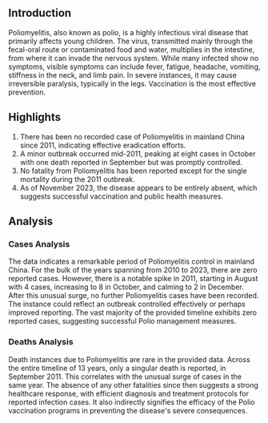 ## Introduction

Poliomyelitis, also known as polio, is a highly infectious viral disease that primarily affects young children. The virus, transmitted mainly through the fecal-oral route or contaminated food and water, multiplies in the intestine, from where it can invade the nervous system. While many infected show no symptoms, visible symptoms can include fever, fatigue, headache, vomiting, stiffness in the neck, and limb pain. In severe instances, it may cause irreversible paralysis, typically in the legs. Vaccination is the most effective prevention.

## Highlights

1. There has been no recorded case of Poliomyelitis in mainland China since 2011, indicating effective eradication efforts.<br/>
2. A minor outbreak occurred mid-2011, peaking at eight cases in October with one death reported in September but was promptly controlled.<br/>
3. No fatality from Poliomyelitis has been reported except for the single mortality during the 2011 outbreak.<br/>
4. As of November 2023, the disease appears to be entirely absent, which suggests successful vaccination and public health measures.<br/>

## Analysis

### Cases Analysis
The data indicates a remarkable period of Poliomyelitis control in mainland China. For the bulk of the years spanning from 2010 to 2023, there are zero reported cases. However, there is a notable spike in 2011, starting in August with 4 cases, increasing to 8 in October, and calming to 2 in December. After this unusual surge, no further Poliomyelitis cases have been recorded. The instance could reflect an outbreak controlled effectively or perhaps improved reporting. The vast majority of the provided timeline exhibits zero reported cases, suggesting successful Polio management measures.

### Deaths Analysis
Death instances due to Poliomyelitis are rare in the provided data. Across the entire timeline of 13 years, only a singular death is reported, in September 2011. This correlates with the unusual surge of cases in the same year. The absence of any other fatalities since then suggests a strong healthcare response, with efficient diagnosis and treatment protocols for reported infection cases. It also indirectly signifies the efficacy of the Polio vaccination programs in preventing the disease's severe consequences.
